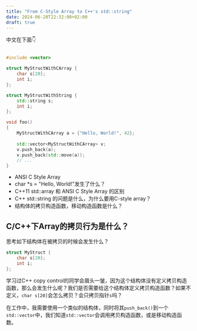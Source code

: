 ```yaml
---
title: "From C-Style Array to C++'s std::string"
date: 2024-06-20T22:32:00+02:00
draft: true
---
```


中文在下面👇

```cpp

#include <vector>

struct MyStructWithCArray {
    char s[20];
    int i;
};

struct MyStructWithString {
    std::string s;
    int i;
};

void foo()
{
    MyStructWithCArray a = {"Hello, World!", 42};
    
    std::vector<MyStructWithCArray> v;
    v.push_back(a);
    v.push_back(std::move(a));
    // ...
}
```

- ANSI C Style Array
- char *s = "Hello, World!"发生了什么？
- C++11 std::array 和 ANSI C Style Array 的区别
- C++ std::string 的问题是什么，为什么要用C-style array？
- 结构体的拷贝构造函数，移动构造函数是什么？

## C/C++下Array的拷贝行为是什么？

思考如下结构体在被拷贝的时候会发生什么？

```cpp
struct MyStruct {
    char s[20];
    int i;
};
```

学习过C++ copy control的同学会眉头一皱，因为这个结构体没有定义拷贝构造函数，那么会发生什么呢？我们是否需要给这个结构体定义拷贝构造函数？如果不定义，`char s[20]`会怎么拷贝？会只拷贝指针`s`吗？

在工作中，我需要使用一个类似的结构体，同时将其`push_back()`到一个`std::vector`中，我们知道`std::vector`会调用拷贝构造函数，或是移动构造函数。
